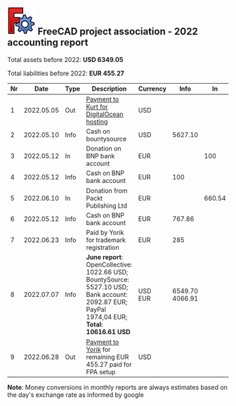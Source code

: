## <img src="../images/freecad.svg" style="zoom:50%;" /> FreeCAD project association - 2022 accounting report

Total assets before 2022: **USD 6349.05**

Total liabilities before 2022: **EUR 455.27**

| Nr  | Date       | Type | Description                                                                                                                                     | Currency    | Info                | In     | Out    |
| --- | ---------- | ---- | ----------------------------------------------------------------------------------------------------------------------------------------------- | ----------- | ------------------- | ------ | ------ |
| 1   | 2022.05.05 | Out  | [Payment to Kurt for DigitalOcean hosting](https://github.com/FreeCAD/FPA/issues/2)                                                             | USD         |                     |        | 891.45 |
| 2   | 2022.05.10 | Info | Cash on bountysource                                                                                                                            | USD         | 5627.10             |        |        |
| 3   | 2022.05.12 | In   | Donation on BNP bank account                                                                                                                    | EUR         |                     | 100    |        |
| 4   | 2022.05.12 | Info | Cash on BNP bank account                                                                                                                        | EUR         | 100                 |        |        |
| 5   | 2022.06.10 | In   | Donation from Packt Publishing Ltd                                                                                                              | EUR         |                     | 660.54 |        |
| 6   | 2022.05.12 | Info | Cash on BNP bank account                                                                                                                        | EUR         | 767.86              |        |        |
| 7   | 2022.06.23 | Info | Paid by Yorik for trademark registration                                                                                                        | EUR         | 285                 |        |        |
| 8   | 2022.07.07 | Info | **June report**: OpenCollective: 1022.66 USD; BountySource: 5527.10 USD; Bank account: 2092.87 EUR; PayPal 1974,04 EUR; **Total: 10616.61 USD** | USD<br/>EUR | 6549.70<br/>4066.91 |        |        |
| 9   | 2022.06.28 | Out  | [Payment to Yorik](https://github.com/FreeCAD/FPA/issues/14) for remaining EUR 455.27 paid for FPA setup                                        | USD         |                     |        | 530.91 |



**Note**: Money conversions in monthly reports are always estimates based on the day's exchange rate as informed by google
